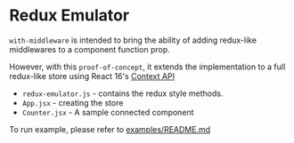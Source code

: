 # Redux Emulator

`with-middleware` is intended to bring the ability of adding redux-like
middlewares to a component function prop.

However, with this `proof-of-concept`, it extends the implementation to
a full redux-like store using React 16's [Context API](https://reactjs.org/docs/context.html)

- `redux-emulator.js` - contains the redux style methods.
- `App.jsx` - creating the store
- `Counter.jsx` - A sample connected component

To run example, please refer to [examples/README.md](../README.md)
